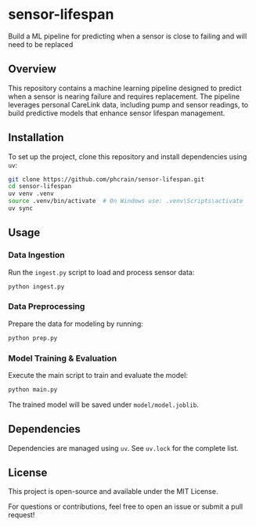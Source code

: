 # sensor-lifespan
Build a ML pipeline for predicting when a sensor is close to failing and will need to be replaced

## Overview
This repository contains a machine learning pipeline designed to predict when a sensor is nearing failure and requires replacement. The pipeline leverages personal CareLink data, including pump and sensor readings, to build predictive models that enhance sensor lifespan management.

## Installation
To set up the project, clone this repository and install dependencies using `uv`:
```sh
git clone https://github.com/phcrain/sensor-lifespan.git
cd sensor-lifespan
uv venv .venv
source .venv/bin/activate  # On Windows use: .venv\Scripts\activate
uv sync
```

## Usage
### Data Ingestion
Run the `ingest.py` script to load and process sensor data:
```sh
python ingest.py
```

### Data Preprocessing
Prepare the data for modeling by running:
```sh
python prep.py
```

### Model Training & Evaluation
Execute the main script to train and evaluate the model:
```sh
python main.py
```
The trained model will be saved under `model/model.joblib`.

## Dependencies
Dependencies are managed using `uv`. See `uv.lock` for the complete list.

## License
This project is open-source and available under the MIT License.



For questions or contributions, feel free to open an issue or submit a pull request!
